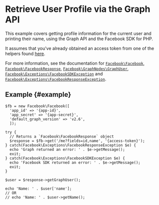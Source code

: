 # Retrieve User Profile via the Graph API

This example covers getting profile information for the current user and printing their name, using the Graph API and the Facebook SDK for PHP.

It assumes that you've already obtained an access token from one of the helpers found [here](/docs/php/sdk_reference#helpers).

For more information, see the documentation for [`Facebook\Facebook`](/docs/php/Facebook), [`Facebook\FacebookResponse`](/docs/php/FacebookResponse), [`Facebook\GraphNodes\GraphUser`](/docs/php/GraphNode#user-instance-methods), [`Facebook\Exceptions\FacebookSDKException`](/docs/php/FacebookSDKException) and [`Facebook\Exceptions\FacebookResponseException`](/docs/php/FacebookResponseException).

## Example {#example}

~~~~
$fb = new Facebook\Facebook([
  'app_id' => '{app-id}',
  'app_secret' => '{app-secret}',
  'default_graph_version' => 'v2.6',
  ]);

try {
  // Returns a `Facebook\FacebookResponse` object
  $response = $fb->get('/me?fields=id,name', '{access-token}');
} catch(Facebook\Exceptions\FacebookResponseException $e) {
  echo 'Graph returned an error: ' . $e->getMessage();
  exit;
} catch(Facebook\Exceptions\FacebookSDKException $e) {
  echo 'Facebook SDK returned an error: ' . $e->getMessage();
  exit;
}

$user = $response->getGraphUser();

echo 'Name: ' . $user['name'];
// OR
// echo 'Name: ' . $user->getName();
~~~~
